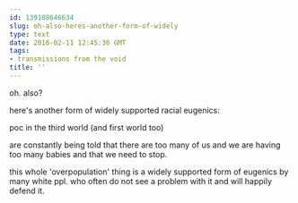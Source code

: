 ```yaml
---
id: 139108646634
slug: oh-also-heres-another-form-of-widely
type: text
date: 2016-02-11 12:45:30 GMT
tags:
- transmissions from the void
title: ''
---
```


oh. also? 

here's another form of widely supported racial eugenics:

poc in the third world (and first world too)

are constantly being told that there are too many of us and we are having too many babies and that we need to stop.

this whole 'overpopulation' thing is a widely supported form of eugenics by many white ppl. who often do not see a problem with it and will happily defend it.